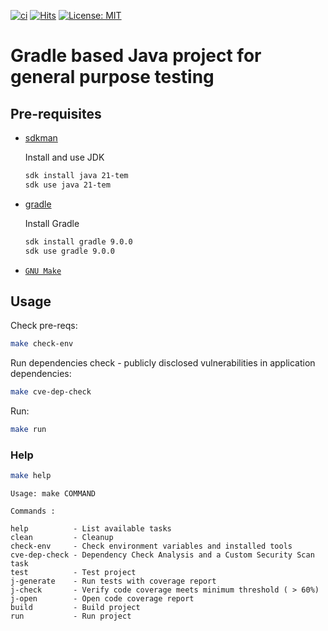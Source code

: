 [![ci](https://github.com/AndriyKalashnykov/gradle-java-simple/actions/workflows/ci.yml/badge.svg)](https://github.com/AndriyKalashnykov/gradle-java-simple/actions/workflows/ci.yml)
[![Hits](https://hits.sh/github.com/AndriyKalashnykov/gradle-maven-simple.svg?view=today-total&style=plastic)](https://hits.sh/github.com/AndriyKalashnykov/gradle-maven-simple/)
[![License: MIT](https://img.shields.io/badge/License-MIT-brightgreen.svg)](https://opensource.org/licenses/MIT)
# Gradle based Java project for general purpose testing 

## Pre-requisites

- [sdkman](https://sdkman.io/install)

  Install and use JDK

    ```bash
    sdk install java 21-tem
    sdk use java 21-tem
    ```
- [gradle](https://docs.gradle.org/current/userguide/installation.html)

  Install Gradle

    ```bash
    sdk install gradle 9.0.0
    sdk use gradle 9.0.0
    ```
- [`GNU Make`](https://www.gnu.org/software/make/)

## Usage

Check pre-reqs:
```bash
make check-env
```

Run dependencies check - publicly disclosed vulnerabilities in application dependencies:
```bash
make cve-dep-check
```

Run:
```bash
make run
```

### Help

```bash
make help
```

```text
Usage: make COMMAND

Commands :

help          - List available tasks
clean         - Cleanup
check-env     - Check environment variables and installed tools
cve-dep-check - Dependency Check Analysis and a Custom Security Scan task
test          - Test project
j-generate    - Run tests with coverage report
j-check       - Verify code coverage meets minimum threshold ( > 60%)
j-open        - Open code coverage report
build         - Build project
run           - Run project
```
